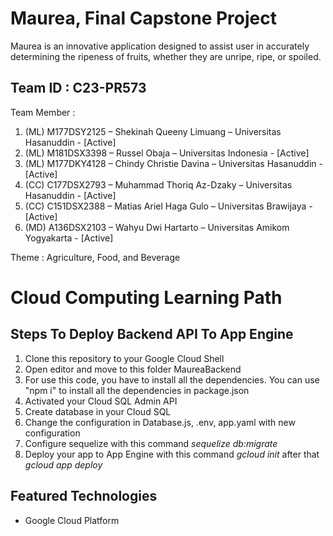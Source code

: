 # Maurea, Final Capstone Project

Maurea is an innovative application designed to assist user in accurately determining the ripeness of fruits, whether they are unripe, ripe, or spoiled.

## Team ID : C23-PR573
Team Member	: 
1. (ML) M177DSY2125 – Shekinah Queeny Limuang – Universitas Hasanuddin - [Active]
2. (ML) M181DSX3398 – Russel Obaja – Universitas Indonesia - [Active]
3. (ML) M177DKY4128 – Chindy Christie Davina – Universitas Hasanuddin - [Active]
4. (CC) C177DSX2793 – Muhammad Thoriq Az-Dzaky – Universitas Hasanuddin - [Active]
5. (CC) C151DSX2388 – Matias Ariel Haga Gulo – Universitas Brawijaya - [Active]
6. (MD) A136DSX2103 – Wahyu Dwi Hartarto – Universitas Amikom Yogyakarta - [Active]

Theme : Agriculture, Food, and Beverage

# Cloud Computing Learning Path

## Steps To Deploy Backend API To App Engine

1. Clone this repository to your Google Cloud Shell
2. Open editor and move to this folder MaureaBackend
3. For use this code, you have to install all the dependencies. You can use "npm i" to install all the dependencies in package.json
4. Activated your Cloud SQL Admin API
5. Create database in your Cloud SQL
6. Change the configuration in Database.js, .env, app.yaml with new configuration
7. Configure sequelize with this command *sequelize db:migrate*
8. Deploy your app to App Engine with this command *gcloud init* after that *gcloud app deploy*

## Featured Technologies
* Google Cloud Platform
